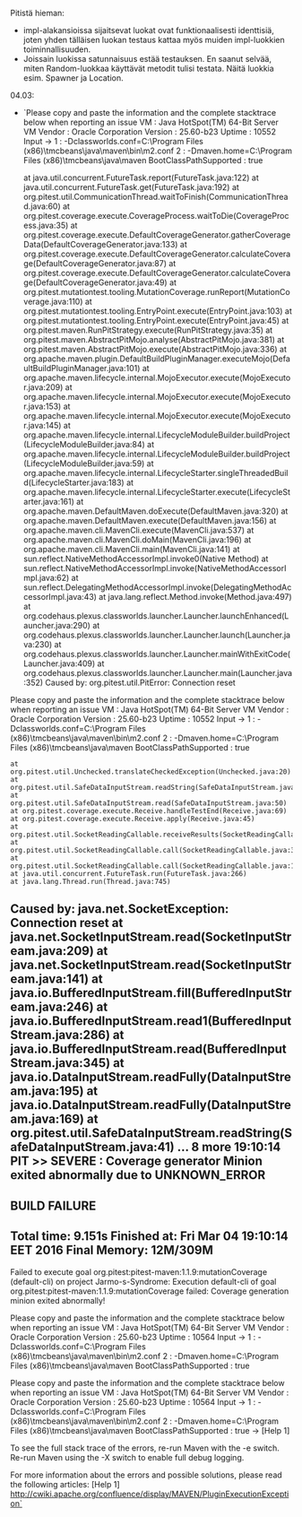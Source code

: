 Pitistä hieman:

* impl-alakansioissa sijaitsevat luokat ovat funktionaalisesti identtisiä, 
	joten yhden tälläisen luokan testaus kattaa myös muiden impl-luokkien toiminnallisuuden.
* Joissain luokissa satunnaisuus estää testauksen. En saanut selvää, miten Random-luokkaa
	käyttävät metodit tulisi testata. Näitä luokkia esim. Spawner ja Location.

04.03: 

* `Please copy and paste the information and the complete stacktrace below when reporting an issue
VM : Java HotSpot(TM) 64-Bit Server VM
Vendor : Oracle Corporation
Version : 25.60-b23
Uptime : 10552
Input -> 
 1 : -Dclassworlds.conf=C:\Program Files (x86)\tmcbeans\java\maven\bin\m2.conf
 2 : -Dmaven.home=C:\Program Files (x86)\tmcbeans\java\maven
BootClassPathSupported : true

	at java.util.concurrent.FutureTask.report(FutureTask.java:122)
	at java.util.concurrent.FutureTask.get(FutureTask.java:192)
	at org.pitest.util.CommunicationThread.waitToFinish(CommunicationThread.java:60)
	at org.pitest.coverage.execute.CoverageProcess.waitToDie(CoverageProcess.java:35)
	at org.pitest.coverage.execute.DefaultCoverageGenerator.gatherCoverageData(DefaultCoverageGenerator.java:133)
	at org.pitest.coverage.execute.DefaultCoverageGenerator.calculateCoverage(DefaultCoverageGenerator.java:87)
	at org.pitest.coverage.execute.DefaultCoverageGenerator.calculateCoverage(DefaultCoverageGenerator.java:49)
	at org.pitest.mutationtest.tooling.MutationCoverage.runReport(MutationCoverage.java:110)
	at org.pitest.mutationtest.tooling.EntryPoint.execute(EntryPoint.java:103)
	at org.pitest.mutationtest.tooling.EntryPoint.execute(EntryPoint.java:45)
	at org.pitest.maven.RunPitStrategy.execute(RunPitStrategy.java:35)
	at org.pitest.maven.AbstractPitMojo.analyse(AbstractPitMojo.java:381)
	at org.pitest.maven.AbstractPitMojo.execute(AbstractPitMojo.java:336)
	at org.apache.maven.plugin.DefaultBuildPluginManager.executeMojo(DefaultBuildPluginManager.java:101)
	at org.apache.maven.lifecycle.internal.MojoExecutor.execute(MojoExecutor.java:209)
	at org.apache.maven.lifecycle.internal.MojoExecutor.execute(MojoExecutor.java:153)
	at org.apache.maven.lifecycle.internal.MojoExecutor.execute(MojoExecutor.java:145)
	at org.apache.maven.lifecycle.internal.LifecycleModuleBuilder.buildProject(LifecycleModuleBuilder.java:84)
	at org.apache.maven.lifecycle.internal.LifecycleModuleBuilder.buildProject(LifecycleModuleBuilder.java:59)
	at org.apache.maven.lifecycle.internal.LifecycleStarter.singleThreadedBuild(LifecycleStarter.java:183)
	at org.apache.maven.lifecycle.internal.LifecycleStarter.execute(LifecycleStarter.java:161)
	at org.apache.maven.DefaultMaven.doExecute(DefaultMaven.java:320)
	at org.apache.maven.DefaultMaven.execute(DefaultMaven.java:156)
	at org.apache.maven.cli.MavenCli.execute(MavenCli.java:537)
	at org.apache.maven.cli.MavenCli.doMain(MavenCli.java:196)
	at org.apache.maven.cli.MavenCli.main(MavenCli.java:141)
	at sun.reflect.NativeMethodAccessorImpl.invoke0(Native Method)
	at sun.reflect.NativeMethodAccessorImpl.invoke(NativeMethodAccessorImpl.java:62)
	at sun.reflect.DelegatingMethodAccessorImpl.invoke(DelegatingMethodAccessorImpl.java:43)
	at java.lang.reflect.Method.invoke(Method.java:497)
	at org.codehaus.plexus.classworlds.launcher.Launcher.launchEnhanced(Launcher.java:290)
	at org.codehaus.plexus.classworlds.launcher.Launcher.launch(Launcher.java:230)
	at org.codehaus.plexus.classworlds.launcher.Launcher.mainWithExitCode(Launcher.java:409)
	at org.codehaus.plexus.classworlds.launcher.Launcher.main(Launcher.java:352)
Caused by: org.pitest.util.PitError: Connection reset

Please copy and paste the information and the complete stacktrace below when reporting an issue
VM : Java HotSpot(TM) 64-Bit Server VM
Vendor : Oracle Corporation
Version : 25.60-b23
Uptime : 10552
Input -> 
 1 : -Dclassworlds.conf=C:\Program Files (x86)\tmcbeans\java\maven\bin\m2.conf
 2 : -Dmaven.home=C:\Program Files (x86)\tmcbeans\java\maven
BootClassPathSupported : true

	at org.pitest.util.Unchecked.translateCheckedException(Unchecked.java:20)
	at org.pitest.util.SafeDataInputStream.readString(SafeDataInputStream.java:44)
	at org.pitest.util.SafeDataInputStream.read(SafeDataInputStream.java:50)
	at org.pitest.coverage.execute.Receive.handleTestEnd(Receive.java:69)
	at org.pitest.coverage.execute.Receive.apply(Receive.java:45)
	at org.pitest.util.SocketReadingCallable.receiveResults(SocketReadingCallable.java:64)
	at org.pitest.util.SocketReadingCallable.call(SocketReadingCallable.java:37)
	at org.pitest.util.SocketReadingCallable.call(SocketReadingCallable.java:12)
	at java.util.concurrent.FutureTask.run(FutureTask.java:266)
	at java.lang.Thread.run(Thread.java:745)
Caused by: java.net.SocketException: Connection reset
	at java.net.SocketInputStream.read(SocketInputStream.java:209)
	at java.net.SocketInputStream.read(SocketInputStream.java:141)
	at java.io.BufferedInputStream.fill(BufferedInputStream.java:246)
	at java.io.BufferedInputStream.read1(BufferedInputStream.java:286)
	at java.io.BufferedInputStream.read(BufferedInputStream.java:345)
	at java.io.DataInputStream.readFully(DataInputStream.java:195)
	at java.io.DataInputStream.readFully(DataInputStream.java:169)
	at org.pitest.util.SafeDataInputStream.readString(SafeDataInputStream.java:41)
	... 8 more
19:10:14 PIT >> SEVERE : Coverage generator Minion exited abnormally due to UNKNOWN_ERROR
------------------------------------------------------------------------
BUILD FAILURE
------------------------------------------------------------------------
Total time: 9.151s
Finished at: Fri Mar 04 19:10:14 EET 2016
Final Memory: 12M/309M
------------------------------------------------------------------------
Failed to execute goal org.pitest:pitest-maven:1.1.9:mutationCoverage (default-cli) on project Jarmo-s-Syndrome: Execution default-cli of goal org.pitest:pitest-maven:1.1.9:mutationCoverage failed: Coverage generation minion exited abnormally!

Please copy and paste the information and the complete stacktrace below when reporting an issue
VM : Java HotSpot(TM) 64-Bit Server VM
Vendor : Oracle Corporation
Version : 25.60-b23
Uptime : 10564
Input ->
1 : -Dclassworlds.conf=C:\Program Files (x86)\tmcbeans\java\maven\bin\m2.conf
2 : -Dmaven.home=C:\Program Files (x86)\tmcbeans\java\maven
BootClassPathSupported : true


Please copy and paste the information and the complete stacktrace below when reporting an issue
VM : Java HotSpot(TM) 64-Bit Server VM
Vendor : Oracle Corporation
Version : 25.60-b23
Uptime : 10564
Input ->
1 : -Dclassworlds.conf=C:\Program Files (x86)\tmcbeans\java\maven\bin\m2.conf
2 : -Dmaven.home=C:\Program Files (x86)\tmcbeans\java\maven
BootClassPathSupported : true
-> [Help 1]

To see the full stack trace of the errors, re-run Maven with the -e switch.
Re-run Maven using the -X switch to enable full debug logging.

For more information about the errors and possible solutions, please read the following articles:
[Help 1] http://cwiki.apache.org/confluence/display/MAVEN/PluginExecutionException`
